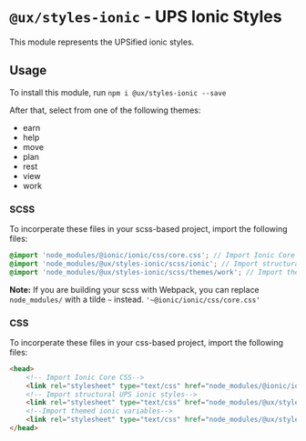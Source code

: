 # `@ux/styles-ionic` - UPS Ionic Styles

This module represents the UPSified ionic styles.


## Usage

To install this module, run `npm i @ux/styles-ionic --save`

<!--TODO embed image of theme colors-->
After that, select from one of the following themes:

- earn
- help
- move
- plan
- rest
- view
- work


### SCSS

To incorperate these files in your scss-based project, import the following files: 

```scss
@import 'node_modules/@ionic/ionic/css/core.css'; // Import Ionic Core CSS
@import 'node_modules/@ux/styles-ionic/scss/ionic'; // Import structural UPS ionic styles
@import 'node_modules/@ux/styles-ionic/scss/themes/work'; // Import themed ionic variables
```

__Note:__ If you are building your scss with Webpack, you can replace `node_modules/` with a tilde `~` instead.
`'~@ionic/ionic/css/core.css'`

### CSS

To incorperate these files in your css-based project, import the following files: 

```html
<head>
    <!-- Import Ionic Core CSS-->
    <link rel="stylesheet" type="text/css" href="node_modules/@ionic/ionic/css/core.css">
    <!-- Import structural UPS ionic styles-->
    <link rel="stylesheet" type="text/css" href="node_modules/@ux/styles-ionic/dist/ionic.css">
    <!--Import themed ionic variables-->
    <link rel="stylesheet" type="text/css" href="node_modules/@ux/styles-ionic/dist/themes/work.css">
</head>
```